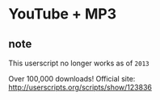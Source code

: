 YouTube + MP3
================

## note
This userscript no longer works as of `2013`

Over 100,000 downloads!
Official site: http://userscripts.org/scripts/show/123836

